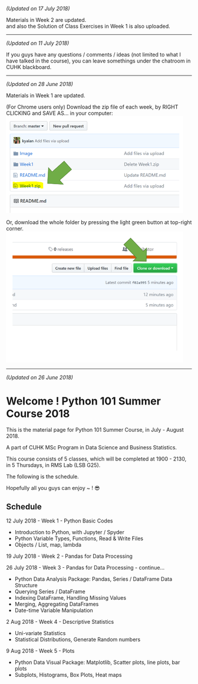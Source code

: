 *(Updated on 17 July 2018)*

Materials in Week 2 are updated. <br>
and also the Solution of Class Exercises in Week 1 is also uploaded. <br>

---

*(Updated on 11 July 2018)*

If you guys have any questions / comments / ideas (not limited to what I have talked in the course), you can leave somethings under the chatroom in CUHK blackboard. <br>

---

*(Updated on 28 June 2018)* 

Materials in Week 1 are updated.

(For Chrome users only) Download the zip file of each week, by RIGHT CLICKING and SAVE AS... in your computer: <br>
<img src="https://github.com/kyalan/CUHK-PyTutorial-2018/blob/master/Image/DownloadButton2.PNG" width="480">

Or, download the whole folder by pressing the light green button at top-right corner. <br>
<img src="https://github.com/kyalan/CUHK-PyTutorial-2018/blob/master/Image/DownloadButton.PNG" width="480">


---

*(Updated on 26 June 2018)* 
# Welcome ! Python 101 Summer Course 2018
This is the material page for Python 101 Summer Course, in July - August 2018.

A part of CUHK MSc Program in Data Science and Business Statistics.


This course consists of 5 classes, which will be completed at 1900 - 2130, in 5 Thursdays, in RMS Lab (LSB G25). 

The following is the schedule.

Hopefully all you guys can enjoy ~ ! :sunglasses:

## Schedule
12 July 2018 - Week 1 - Python Basic Codes
  * Introduction to Python, with Jupyter / Spyder
  * Python Variable Types, Functions, Read & Write Files
  * Objects / List, map, lambda

19 July 2018 - Week 2 - Pandas for Data Processing

26 July 2018 - Week 3 - Pandas for Data Processing - continue...
  * Python Data Analysis Package: Pandas, Series / DataFrame Data Structure
  * Querying Series / DataFrame
  * Indexing DataFrame, Handling Missing Values
  * Merging, Aggregating DataFrames
  * Date-time Variable Manipulation

2 Aug 2018 - Week 4 - Descriptive Statistics
  * Uni-variate Statistics
  * Statistical Distributions, Generate Random numbers

9 Aug 2018 - Week 5 - Plots
  * Python Data Visual Package: Matplotlib, Scatter plots, line plots, bar plots
  * Subplots, Histograms, Box Plots, Heat maps
